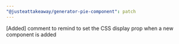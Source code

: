 ```yaml
---
"@justeattakeaway/generator-pie-component": patch
---
```


[Added] comment to remind to set the CSS display prop when a new component is added
